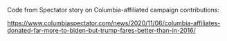 Code from Spectator story on Columbia-affiliated campaign contributions:


https://www.columbiaspectator.com/news/2020/11/06/columbia-affiliates-donated-far-more-to-biden-but-trump-fares-better-than-in-2016/


